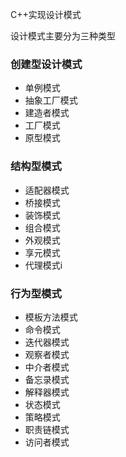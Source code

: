 C++实现设计模式

设计模式主要分为三种类型
### 创建型设计模式
 - 单例模式
 - 抽象工厂模式
 - 建造者模式
 - 工厂模式
 - 原型模式

### 结构型模式
 - 适配器模式
 - 桥接模式
 - 装饰模式
 - 组合模式
 - 外观模式
 - 享元模式
 - 代理模式i

### 行为型模式
 - 模板方法模式
 - 命令模式
 - 迭代器模式
 - 观察者模式
 - 中介者模式
 - 备忘录模式
 - 解释器模式
 - 状态模式
 - 策略模式
 - 职责链模式
 - 访问者模式

